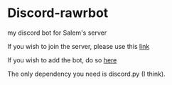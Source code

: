 # Discord-rawrbot

my discord bot for Salem's server

If you wish to join the server, please use this [link](https://discord.gg/tWct2h8Hun)

If you wish to add the bot, do so [here](https://discord.com/oauth2/authorize?client_id=1118629362368008283&permissions=2147486720&scope=bot&permissions=2147486720&scope=messages.read%20bot)

The only dependency you need is discord.py (I think).
